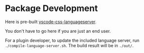 # Package Development

Here is pre-built [vscode-css-languageserver](https://github.com/vscode-langservers/vscode-css-languageserver).

You don't have to go here if you are just an end user.

For a plugin developer, to update the included language server,
run `./compile-language-server.sh`. The build result will be in `./out/`.
